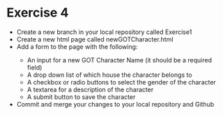 # Exercise 4
<ul>
    <li>Create a new branch in your local repository called Exercise1</li>
    <li>Create a new html page called newGOTCharacter.html
    <li>Add a form to the page with the following:</li>
    <ul>
        <li>An input for a new GOT Character Name (it should be a required field)</li>
        <li>A drop down list of which house the character belongs to</li>
        <li>A checkbox or radio buttons to select the gender of the character</li>
        <li>A textarea for a description of the character</li>
        <li>A submit button to save the character</li>
    </ul>
    <li>Commit and merge your changes to your local repository and Github</li>
</ul>